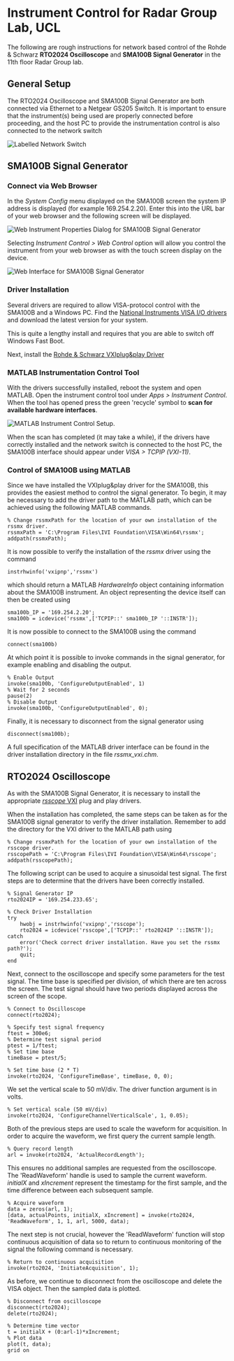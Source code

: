 # Instrument Control for Radar Group Lab, UCL
The following are rough instructions for network based control of the Rohde & Schwarz **RTO2024 Oscilloscope** and **SMA100B Signal Generator** in the 11th floor Radar Group lab.

## General Setup
The RTO2024 Oscilloscope and SMA100B Signal Generator are both connected via Ethernet to a Netgear GS205 Switch.  It is important to ensure that the instrument(s) being used are properly connected before proceeding, and the host PC to provide the instrumentation control is also connected to the network switch

![Labelled Network Switch](img/NetworkSwitch.png)

## SMA100B Signal Generator
### Connect via Web Browser
In the *System Config* menu displayed on the SMA100B screen the system IP address is displayed (for example 169.254.2.20).  Enter this into the URL bar of your web browser and the following screen will be displayed.   

![Web Instrument Properties Dialog for SMA100B Signal Generator](img/SMA100B_WebScreen.png)

Selecting *Instrument Control > Web Control* option will allow you control the instrument from your web browser as with the touch screen display on the device.

![Web Interface for SMA100B Signal Generator](img/SMA100B_WebControl.png)

### Driver Installation
Several drivers are required to allow VISA-protocol control with the SMA100B and a Windows PC.  Find the [National Instruments VISA I/O drivers](http://www.ni.com/en-gb/support/downloads/drivers/download.ni-visa.html) and download the latest version for your system.

This is quite a lengthy install and requires that you are able to switch off Windows Fast Boot.

Next, install the [Rohde & Schwarz VXIplug&play Driver](https://www.rohde-schwarz.com/driver/sma100b/)

### MATLAB Instrumentation Control Tool
With the drivers successfully installed, reboot the system and open MATLAB.  Open the instrument control tool under *Apps > Instrument Control*.  When the tool has opened press the green 'recycle' symbol to **scan for available hardware interfaces**.

![MATLAB Instrument Control Setup](img/MATLAB_InstrumentControl1.png).

When the scan has completed (it may take a while), if the drivers have correctly installed and the network switch is connected to the host PC, the SMA100B interface should appear under *VISA > TCPIP (VXI-11)*.

### Control of SMA100B using MATLAB
Since we have installed the VXIplug&play driver for the SMA100B, this provides the easiest method to control the signal generator.  To begin, it may be necessary to add the driver path to the MATLAB path, which can be achieved using the following MATLAB commands.

```
% Change rssmxPath for the location of your own installation of the rssmx driver.
rssmxPath = 'C:\Program Files\IVI Foundation\VISA\Win64\rssmx';
addpath(rssmxPath);
```
It is now possible to verify the installation of the *rssmx* driver using the command

```
instrhwinfo('vxipnp','rssmx')
```

which should return a MATLAB *HardwareInfo* object containing information about the SMA100B instrument.  An object representing the device itself can then be created using

```
sma100b_IP = '169.254.2.20';
sma100b = icdevice('rssmx',['TCPIP::' sma100b_IP '::INSTR']);
```

It is now possible to connect to the SMA100B using the command

```
connect(sma100b)
```

At which point it is possible to invoke commands in the signal generator, for example enabling and disabling the output.

```
% Enable Output
invoke(sma100b, 'ConfigureOutputEnabled', 1)
% Wait for 2 seconds
pause(2)
% Disable Output
invoke(sma100b, 'ConfigureOutputEnabled', 0);
```

Finally, it is necessary to disconnect from the signal generator using

```
disconnect(sma100b);
```

A full specification of the MATLAB driver interface can be found in the driver installation directory in the file *rssmx_vxi.chm*.

## RTO2024 Oscilloscope
As with the SMA100B Signal Generator, it is necessary to install the appropriate [*rsscope* VXI](https://www.rohde-schwarz.com/uk/driver/rto/) plug and play drivers.

When the installation has completed, the same steps can be taken as for the SMA100B signal generator to verify the driver installation.  Remember to add the directory for the VXI driver to the MATLAB path using

```
% Change rssmxPath for the location of your own installation of the rsscope driver.
rsscopePath = 'C:\Program Files\IVI Foundation\VISA\Win64\rsscope';
addpath(rsscopePath);
```

The following script can be used to acquire a sinusoidal test signal.  The first steps are to determine that the drivers have been correctly installed.

```
% Signal Generator IP
rto2024IP = '169.254.233.65';

% Check Driver Installation
try
    hwobj = instrhwinfo('vxipnp','rsscope');
    rto2024 = icdevice('rsscope',['TCPIP::' rto2024IP '::INSTR']);
catch
    error('Check correct driver installation. Have you set the rssmx path?');
    quit;
end
```

Next, connect to the oscilloscope and specify some parameters for the test signal.  The time base is specified per division, of which there are ten across the screen.  The test signal should have two periods displayed across the screen of the scope.

```
% Connect to Oscilloscope
connect(rto2024);

% Specify test signal frequency
ftest = 300e6;
% Determine test signal period
ptest = 1/ftest;
% Set time base
timeBase = ptest/5;

% Set time base (2 * T)
invoke(rto2024, 'ConfigureTimeBase', timeBase, 0, 0);
```

We set the vertical scale to 50 mV/div.  The driver function argument is in volts.

```
% Set vertical scale (50 mV/div)
invoke(rto2024, 'ConfigureChannelVerticalScale', 1, 0.05);
```

Both of the previous steps are used to scale the waveform for acquisition.  In order to acquire the waveform, we first query the current sample length.

```
% Query record length
arl = invoke(rto2024, 'ActualRecordLength');
```

This ensures no additional samples are requested from the oscilloscope.  The 'ReadWaveform' handle is used to sample the current waveform. *initialX* and *xIncrement* represent the timestamp for the first sample, and the time difference between each subsequent sample.

```
% Acquire waveform
data = zeros(arl, 1);
[data, actualPoints, initialX, xIncrement] = invoke(rto2024, 'ReadWaveform', 1, 1, arl, 5000, data);
```

The next step is not crucial, however the 'ReadWaveform' function will stop continuous acquisition of data so to return to continuous monitoring of the signal the following command is necessary.

```
% Return to continuous acquisition
invoke(rto2024, 'InitiateAcquisition', 1);
```

As before, we continue to disconnect from the oscilloscope and delete the VISA object.  Then the sampled data is plotted.

```
% Disconnect from oscilloscope
disconnect(rto2024);
delete(rto2024);

% Determine time vector
t = initialX + (0:arl-1)*xIncrement;
% Plot data
plot(t, data);
grid on
```
